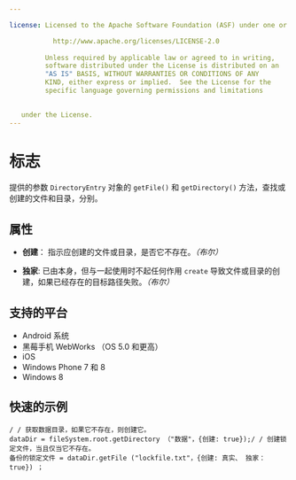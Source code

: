 ```yaml
---

license: Licensed to the Apache Software Foundation (ASF) under one or more contributor license agreements. See the NOTICE file distributed with this work for additional information regarding copyright ownership. The ASF licenses this file to you under the Apache License, Version 2.0 (the "License"); you may not use this file except in compliance with the License. You may obtain a copy of the License at

           http://www.apache.org/licenses/LICENSE-2.0
    
         Unless required by applicable law or agreed to in writing,
         software distributed under the License is distributed on an
         "AS IS" BASIS, WITHOUT WARRANTIES OR CONDITIONS OF ANY
         KIND, either express or implied.  See the License for the
         specific language governing permissions and limitations
    

   under the License.
---
```


# 标志

提供的参数 `DirectoryEntry` 对象的 `getFile()` 和 `getDirectory()` 方法，查找或创建的文件和目录，分别。

## 属性

*   **创建**： 指示应创建的文件或目录，是否它不存在。*（布尔）*

*   **独家**: 已由本身，但与一起使用时不起任何作用 `create` 导致文件或目录的创建，如果已经存在的目标路径失败。*（布尔）*

## 支持的平台

*   Android 系统
*   黑莓手机 WebWorks （OS 5.0 和更高）
*   iOS
*   Windows Phone 7 和 8
*   Windows 8

## 快速的示例

    / / 获取数据目录，如果它不存在，则创建它。
    dataDir = fileSystem.root.getDirectory （"数据"，{创建: true});/ / 创建锁定文件，当且仅当它不存在。
    备份的锁定文件 = dataDir.getFile ("lockfile.txt"，{创建: 真实、 独家： true}) ；